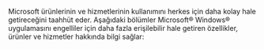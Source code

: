 <Token xmlns:xlink="http://www.w3.org/1999/xlink">Microsoft ürünlerinin ve hizmetlerinin kullanımını herkes için daha kolay hale getireceğini taahhüt eder. Aşağıdaki bölümler Microsoft® Windows® uygulamasını engelliler için daha fazla erişilebilir hale getiren özellikler, ürünler ve hizmetler hakkında bilgi sağlar:</Token>

<!--HONumber=Jun16_HO4-->


